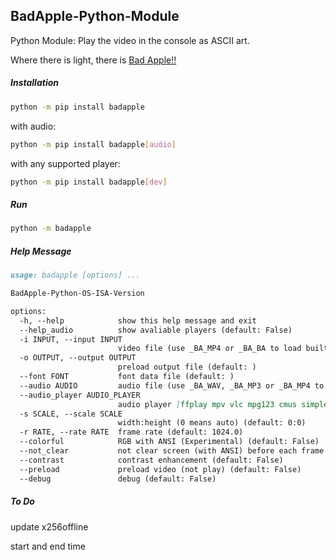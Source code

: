 ## BadApple-Python-Module

Python Module: Play the video in the console as ASCII art.

Where there is light, there is [Bad Apple!!](https://www.youtube.com/watch?v=FtutLA63Cp8)

##### Installation

```sh
python -m pip install badapple
```

with audio:

```sh
python -m pip install badapple[audio]
```

with any supported player:

```sh
python -m pip install badapple[dev]
```

##### Run

```sh
python -m badapple
```

##### Help Message

```markdown
usage: badapple [options] ... 

BadApple-Python-OS-ISA-Version

options:
  -h, --help            show this help message and exit
  --help_audio          show avaliable players (default: False)
  -i INPUT, --input INPUT
                        video file (use _BA_MP4 or _BA_BA to load built-in video) (default: _BA_MP4)
  -o OUTPUT, --output OUTPUT
                        preload output file (default: )
  --font FONT           font data file (default: )
  --audio AUDIO         audio file (use _BA_WAV, _BA_MP3 or _BA_MP4 to load built-in audio) (default: )
  --audio_player AUDIO_PLAYER
                        audio player [ffplay mpv vlc mpg123 cmus simpleaudio pyaudio playsound auto] (default: )
  -s SCALE, --scale SCALE
                        width:height (0 means auto) (default: 0:0)
  -r RATE, --rate RATE  frame rate (default: 1024.0)
  --colorful            RGB with ANSI (Experimental) (default: False)
  --not_clear           not clear screen (with ANSI) before each frame (default: False)
  --contrast            contrast enhancement (default: False)
  --preload             preload video (not play) (default: False)
  --debug               debug (default: False)
```

##### To Do

update x256offline

start and end time

